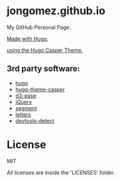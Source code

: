 # jongomez.github.io
My GitHub Personal Page. 

[Made with Hugo,](https://github.com/spf13/hugo)

[using the Hugo Casper Theme.](https://github.com/vjeantet/hugo-theme-casper)

## 3rd party software:
* [hugo](https://github.com/spf13/hugo)
* [hugo-theme-casper](https://github.com/vjeantet/hugo-theme-casper)
* [d3-ease](https://github.com/d3/d3-ease)
* [jQuery](https://github.com/jquery/jquery)
* [segment](https://github.com/lmgonzalves/segment)
* [letters](https://github.com/lmgonzalves/letters)
* [devtools-detect](https://github.com/sindresorhus/devtools-detect)

# License
MIT

All licenses are inside the 'LICENSES' folder.
